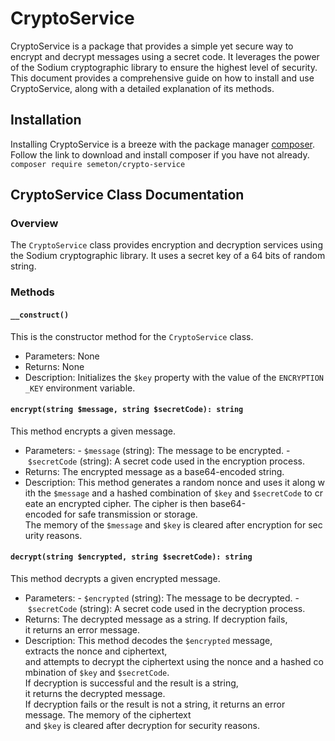 # CryptoService

CryptoService is a package that provides a simple yet secure way to encrypt and decrypt messages using a secret code. It leverages the power of the Sodium cryptographic library to ensure the highest level of security. This document provides a comprehensive guide on how to install and use CryptoService, along with a detailed explanation of its methods.

## Installation

Installing CryptoService is a breeze with the package manager [composer](https://getcomposer.org/). Follow the link to download and install composer if you have not already.
`composer require semeton/crypto-service`

## CryptoService Class Documentation

### Overview

The `CryptoService` class provides encryption and decryption services using the Sodium cryptographic library. It uses a secret key of a 64 bits of random string.

### Methods

#### `__construct()`

This is the constructor method for the `CryptoService` class.

- Parameters: None
- Returns: None
- Description: Initializes the `$key` property with the value of the `ENCRYPTION_KEY` environment variable.

#### `encrypt(string $message, string $secretCode): string`

This method encrypts a given message.

- Parameters:
  - `$message` (string): The message to be encrypted.
  - `$secretCode` (string): A secret code used in the encryption process.
- Returns: The encrypted message as a base64-encoded string.
- Description: This method generates a random nonce and uses it along with the `$message` and a hashed combination of `$key` and `$secretCode` to create an encrypted cipher. The cipher is then base64-encoded for safe transmission or storage. The memory of the `$message` and `$key` is cleared after encryption for security reasons.

#### `decrypt(string $encrypted, string $secretCode): string`

This method decrypts a given encrypted message.

- Parameters:
  - `$encrypted` (string): The message to be decrypted.
  - `$secretCode` (string): A secret code used in the decryption process.
- Returns: The decrypted message as a string. If decryption fails, it returns an error message.
- Description: This method decodes the `$encrypted` message, extracts the nonce and ciphertext, and attempts to decrypt the ciphertext using the nonce and a hashed combination of `$key` and `$secretCode`. If decryption is successful and the result is a string, it returns the decrypted message. If decryption fails or the result is not a string, it returns an error message. The memory of the ciphertext and `$key` is cleared after decryption for security reasons.
